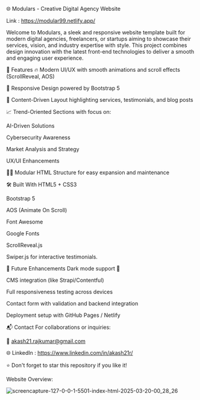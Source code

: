 🌐 Modulars - Creative Digital Agency Website

Link : https://modular99.netlify.app/

Welcome to Modulars, a sleek and responsive website template built for modern digital agencies, freelancers, or startups aiming to showcase their services, vision, and industry expertise with style. This project combines design innovation with the latest front-end technologies to deliver a smooth and engaging user experience.

💼 Features
🔥 Modern UI/UX with smooth animations and scroll effects (ScrollReveal, AOS)

🎯 Responsive Design powered by Bootstrap 5

🧠 Content-Driven Layout highlighting services, testimonials, and blog posts

📈 Trend-Oriented Sections with focus on:

AI-Driven Solutions

Cybersecurity Awareness

Market Analysis and Strategy

UX/UI Enhancements

👨‍💻 Modular HTML Structure for easy expansion and maintenance

🛠️ Built With
HTML5 + CSS3

Bootstrap 5

AOS (Animate On Scroll)

Font Awesome

Google Fonts

ScrollReveal.js

Swiper.js for interactive testimonials.


📌 Future Enhancements
Dark mode support 🌙

CMS integration (like Strapi/Contentful)

Full responsiveness testing across devices

Contact form with validation and backend integration

Deployment setup with GitHub Pages / Netlify

📬 Contact
For collaborations or inquiries:

📧 akash21.rajkumar@gmail.com

🌐 LinkedIn : https://www.linkedin.com/in/akash21r/

⭐️ Don't forget to star this repository if you like it!


Website Overview:


![screencapture-127-0-0-1-5501-index-html-2025-03-20-00_28_26](https://github.com/user-attachments/assets/57060870-cdba-450e-9ba5-7fbe8bb05d0e)






